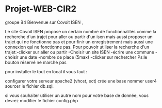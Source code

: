 # Projet-WEB-CIR2
groupe B4
Bienvenue sur Covoit ISEN ,

Le site Covoit ISEN propose un certain nombre de fonctionnalités comme la recherche d'un trajet pour aller ou partir d'un isen mais aussi proposer un trajet qui ne fonctionne pas 
et pour finir un enregistrement mais aussi une connexion qui ne fonctionne pas.
Pour pouvoir utiliser la recherche d'un trajet:-clicker sur aller ou partir 
                                               -Choisir un site ISEN
                                               -écrire une commune
                                               -choisir une date
                                               -nombre de place (5max)
                                               -clicker sur rechercher 
 Ps:le bouton réservé ne marche pas 
 
 pour installer le tout en local il vous faut :

configurer votre serveur apache2 (vhost, ect)
crée une base nommer user4
sourcer le fichier db.sql.

si vous souhaiter utiliser un autre nom pour votre base de donnée, vous devrez modifier le fichier config.php
 
 
 
                                               
